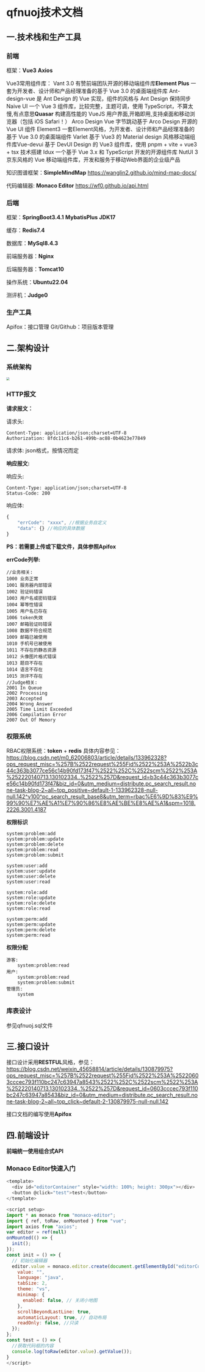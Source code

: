 # **qfnuoj技术文档**

## 	一.技术栈和生产工具

### 		前端

框架：**Vue3**   **Axios**

Vue3常用组件库：
Vant 3.0   有赞前端团队开源的移动端组件库
**​Element Plus**   一套为开发者、设计师和产品经理准备的基于 Vue 3.0 的桌面端组件库
​Ant-design-vue   是 Ant Design 的 Vue 实现，组件的风格与 Ant Design 保持同步
​Naive UI   一个 Vue 3 组件库，比较完整，主题可调，使用 TypeScript，不算太慢,有点意思
​**Quasar**   构建高性能的 VueJS 用户界面,开箱即用,支持桌面和移动浏览器（包括 iOS Safari！）
​Arco Design Vue   字节跳动基于 Arco Design 开源的 Vue UI 组件
​Element3   一套Element风格，为开发者、设计师和产品经理准备的基于 Vue 3.0 的桌面端组件
​Varlet   基于 Vue3 的 Material design 风格移动端组件库
​Vue-devui   基于 DevUI Design 的 Vue3 组件库，使用 pnpm + vite + vue3 + tsx 技术搭建
​Idux   一个基于 Vue 3.x 和 TypeScript 开发的开源组件库
​NutUI 3   京东风格的 Vue 移动端组件库，开发和服务于移动Web界面的企业级产品

知识图谱框架：**SimpleMindMap** https://wanglin2.github.io/mind-map-docs/

代码编辑器: **Monaco Editor** https://wf0.github.io/api.html

### 		后端

框架：**SpringBoot3.4.1** **MybatisPlus** **JDK17**

缓存：**Redis7.4**

数据库：**MySql8.4.3**

前端服务器：**Nginx**

后端服务器：**Tomcat10**

操作系统：**Ubuntu22.04**

测评机：**Judge0**

### 		生产工具

Apifox：接口管理
Git/Github：项目版本管理

## 	二.架构设计

### 			系统架构

<img src="https://github.com/Preparing-for-the-25-4C/qfnuOJ/blob/%E6%8A%80%E6%9C%AF%E6%96%87%E6%A1%A3/qfnuoj%E7%B3%BB%E7%BB%9F%E6%9E%B6%E6%9E%84.png?raw=true" style="zoom: 50%;" />

### 	HTTP报文

**请求报文：**

请求头: 
```
Content-Type: application/json;charset=UTF-8
Authorization: 8fdc11c6-b261-499b-ac88-0b4623e77849
```
请求体:
json格式，按情况而定

**响应报文:**

响应头:
```
Content-Type: application/json;charset=UTF-8
Status-Code: 200
```
响应体:

```javascript
{
    "errCode": "xxxx", //根据业务自定义
    "data": {} //响应的具体数据
}
```

**PS：若需要上传或下载文件，具体参照Apifox**

**errCode列举:**
```
//业务相关:
1000 业务正常
1001 服务器内部错误
1002 验证码错误
1003 用户名或密码错误
1004 幂等性错误
1005 用户名已存在
1006 token失效
1007 邮箱验证码错误
1008 数据不符合规范
1009 邮箱已被使用
1010 手机号已被使用
1011 不存在的静态资源
1012 头像图片格式错误
1013 题目不存在
1014 语言不存在
1015 测评不存在
//Judge相关:
2001 In Queue
2002 Processing
2003 Accepted
2004 Wrong Answer
2005 Time Limit Exceeded
2006 Compilation Error
2007 Out Of Memory
```

### 权限系统

RBAC权限系统：**token** + **redis**
具体内容参见：https://blog.csdn.net/m0_62006803/article/details/133962328?ops_request_misc=%257B%2522request%255Fid%2522%253A%2522b3c44c363b3077ce56c14b90fd173f47%2522%252C%2522scm%2522%253A%252220140713.130102334..%2522%257D&request_id=b3c44c363b3077ce56c14b90fd173f47&biz_id=0&utm_medium=distribute.pc_search_result.none-task-blog-2~all~top_positive~default-1-133962328-null-null.142^v100^pc_search_result_base8&utm_term=rbac%E6%9D%83%E9%99%90%E7%AE%A1%E7%90%86%E8%AE%BE%E8%AE%A1&spm=1018.2226.3001.4187

**权限标识**

```
system:problem:add
system:problem:update
system:problem:delete
system:problem:read
system:problem:submit

system:user:add
system:user:update
system:user:delete
system:user:read

system:role:add
system:role:update
system:role:delete
system:role:read

system:perm:add
system:perm:update
system:perm:delete
system:perm:read
```

**权限分配**
```
游客:
    system:problem:read
用户:
    system:problem:read
    system:problem:submit
管理员:
    system
```

### 库表设计

参见qfnuoj.sql文件

## 三.接口设计

接口设计采用**RESTFUL**风格，参见：https://blog.csdn.net/weixin_45658814/article/details/130879975?ops_request_misc=%257B%2522request%255Fid%2522%253A%25220603cccec793f110bc247c63947a8543%2522%252C%2522scm%2522%253A%252220140713.130102334..%2522%257D&request_id=0603cccec793f110bc247c63947a8543&biz_id=0&utm_medium=distribute.pc_search_result.none-task-blog-2~all~top_click~default-2-130879975-null-null.142

接口文档的编写使用**Apifox**

## 四.前端设计
**前端统一使用组合式API**

### Monaco Editor快速入门
```javascript
<template>
  <div id="editorContainer" style="width: 100%; height: 300px"></div>
  <button @click="test">test</button>
</template>

<script setup>
import * as monaco from "monaco-editor";
import { ref, toRaw, onMounted } from "vue";
import axios from "axios";
var editor = ref(null)
onMounted(() => {
  init();
});
const init = () => {
  // 初始化编辑器
  editor.value = monaco.editor.create(document.getElementById("editorContainer"), {
    value: "",
    language: "java",
    tabSize: 2,
    theme: "vs",
    minimap: {
      enabled: false, // 关闭小地图
    },
    scrollBeyondLastLine: true,
    automaticLayout: true, // 自动布局
    readOnly: false, //只读
  });
};
const test = () => {
  //获取代码框的内容
  console.log(toRaw(editor.value).getValue());
}
</script>
```
